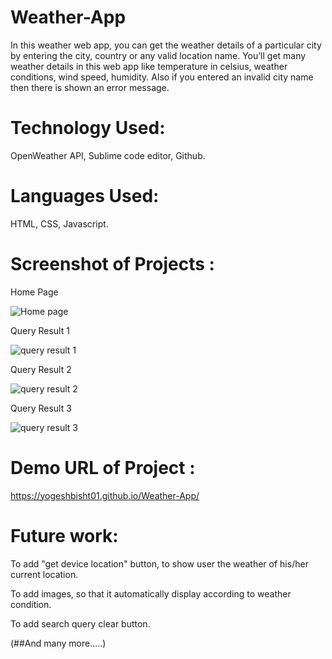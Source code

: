 # Weather-App
In this weather web app, you can get the weather details of a particular city by entering the city, country or any valid location name. You’ll get many weather details in this web app like temperature in celsius, weather conditions, wind speed, humidity. Also if you entered an invalid city name then there is shown an error message.

# Technology Used: 
OpenWeather API, Sublime code editor, Github.

# Languages Used: 
HTML, CSS, Javascript.

# Screenshot of Projects :

Home Page

![Home page](https://github.com/AsmrProg-YT/100-days-of-javascript/assets/85386911/030b12d9-f890-43f0-874b-796ff7560d06)

Query Result 1

![query result 1](https://github.com/AsmrProg-YT/100-days-of-javascript/assets/85386911/fa66608a-abb9-4d03-bc53-f1c187f618e3)

Query Result 2

![query result 2](https://github.com/AsmrProg-YT/100-days-of-javascript/assets/85386911/58555d5c-da04-4995-a89f-298a5ce35691)

Query Result 3

![query result 3](https://github.com/AsmrProg-YT/100-days-of-javascript/assets/85386911/a289e838-81b5-4cd8-bc3f-b40c84b67590)



# Demo URL of Project :

https://yogeshbisht01.github.io/Weather-App/


# Future work: 

To add "get device location" button, to show user the weather of his/her current location.

To add images, so that it automatically display according to weather condition.

To add search query clear button.

(##And many more.....)
